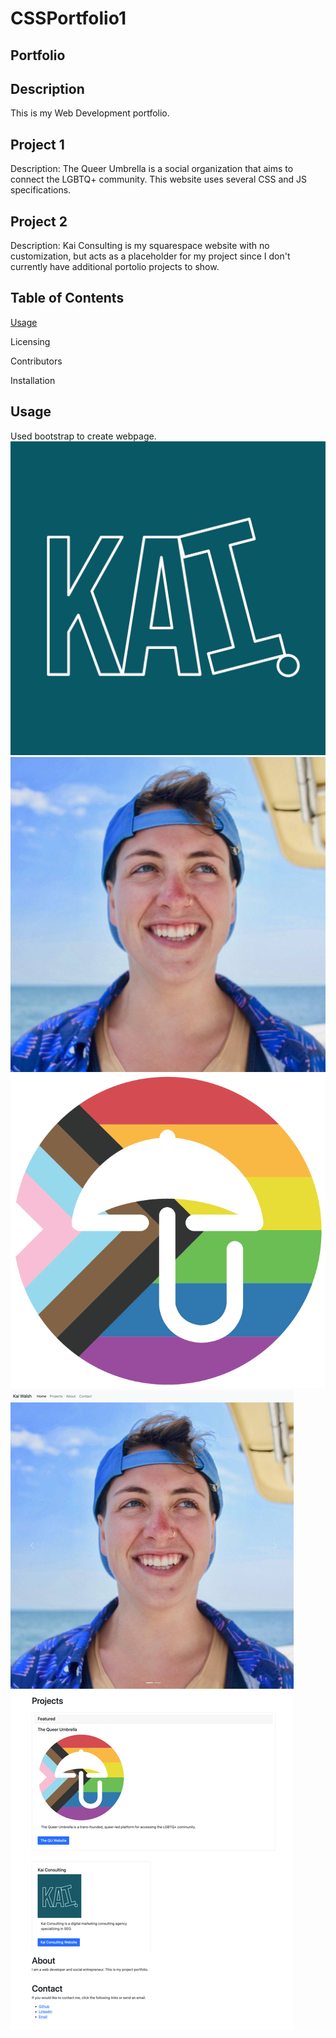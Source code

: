 # CSSPortfolio1
## Portfolio
## Description
This is my Web Development portfolio.

## Project 1
Description: The Queer Umbrella is a social organization that aims to connect the LGBTQ+ community. This website uses several CSS and JS specifications. 

## Project 2
Description: Kai Consulting is my squarespace website with no customization, but acts as a placeholder for my project since I don't currently have additional portolio projects to show. 



## Table of Contents
[Usage](#Usage)

Licensing

Contributors

Installation

## Usage
Used bootstrap to create webpage.
![kaiLogo](./assets/images/kailogo.png)
![kaiHeadshot](./assets/images/kaiheadshot.jpg)
![quLogo](./assets/images/PRIDE_QU_LOGO.png)
![DeployedApplication](./assets/images/deployedApplication.png)
